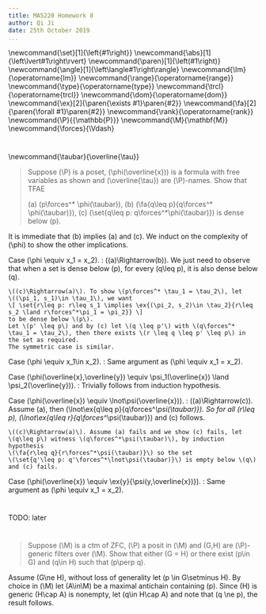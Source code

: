 ```yaml
---
title: MA5220 Homework 8
author: Qi Ji
date: 25th October 2019
...
```


\newcommand{\set}[1]{\left\{#1\right\}}
\newcommand{\abs}[1]{\left\lvert#1\right\rvert}
\newcommand{\paren}[1]{\left(#1\right)}
\newcommand{\angle}[1]{\left\langle#1\right\rangle}
\newcommand{\Im}{\operatorname{Im}}
\newcommand{\range}{\operatorname{range}}
\newcommand{\type}{\operatorname{type}}
\newcommand{\trcl}{\operatorname{trcl}}
\newcommand{\dom}{\operatorname{dom}}
\newcommand{\ex}[2]{\paren{\exists #1}\paren{#2}}
\newcommand{\fa}[2]{\paren{\forall #1}\paren{#2}}
\newcommand{\rank}{\operatorname{rank}}
\newcommand{\P}{{\mathbb{P}}}
\newcommand{\M}{\mathbf{M}}
\newcommand{\forces}{\Vdash}

#

\newcommand{\taubar}{\overline{\tau}}

> Suppose \(\P\) is a poset, \(\phi(\overline{x})\) is a formula with free variables as shown and \(\overline{\tau}\) are \(\P\)-names.
> Show that TFAE
>
> (a) \(p\forces^* \phi(\taubar)\),
> (b) \(\fa{q\leq p}{q\forces^* \phi(\taubar)}\),
> (c) \(\set{q\leq p: q\forces^*\phi(\taubar)}\) is dense below \(p\).

It is immediate that (b) implies (a) and (c). We induct on the complexity of \(\phi\) to show the other implications.

Case \(\phi \equiv x_1 = x_2\).
:   \((a)\Rightarrow(b)\).
    We just need to observe that when a set is dense below \(p\),
    for every \(q\leq p\), it is also dense below \(q\).

    \((c)\Rightarrow(a)\). To show \(p\forces^* \tau_1 = \tau_2\), let
    \((\pi_1, s_1)\in \tau_1\), we want
    \[ \set{r\leq p: r\leq s_1 \implies \ex{(\pi_2, s_2)\in \tau_2}{r\leq s_2 \land r\forces^*\pi_1 = \pi_2}} \]
    to be dense below \(p\).
    Let \(p' \leq p\) and by (c) let \(q \leq p'\) with \(q\forces^* \tau_1 = \tau_2\), then there exists \(r \leq q \leq p' \leq p\) in the set as required.
    The symmetric case is similar.

Case \(\phi \equiv x_1\in x_2\).
:   Same argument as \(\phi \equiv x_1 = x_2\).

Case \(\phi(\overline{x},\overline{y}) \equiv \psi_1(\overline{x}) \land \psi_2(\overline{y})\).
:   Trivially follows from induction hypothesis.

Case \(\phi(\overline{x}) \equiv \lnot\psi(\overline{x})\).
:   \((a)\Rightarrow(c)\). Assume (a),
    then \(\lnot\ex{q\leq p}{q\forces^*\psi(\taubar)}\).
    So for all \(r\leq p\), \(\lnot\ex{q\leq r}{q\forces^*\psi(\taubar)}\) and (c) follows.

    \((c)\Rightarrow(a)\). Assume (a) fails and we show (c) fails, let
    \(q\leq p\) witness \(q\forces^*\psi(\taubar)\), by induction hypothesis
    \(\fa{r\leq q}{r\forces^*\psi(\taubar)}\) so the set 
    \(\set{q'\leq p: q'\forces^*\lnot\psi(\taubar)}\) is empty below \(q\) and (c) fails.

Case \(\phi(\overline{x}) \equiv \ex{y}{\psi(y,\overline{x})}\).
:   Same argument as \(\phi \equiv x_1 = x_2\).

#

TODO: later

#

> Suppose \(\M\) is a ctm of ZFC, \(\P\) a posit in \(\M\)
> and \(G,H\) are \(\P\)-generic filters over \(\M\).
> Show that either \(G = H\) or there exist \(p\in G\) and \(q\in H\)
> such that \(p\perp q\).

Assume \(G\ne H\), without loss of generality let \(p \in G\setminus H\).
By choice in \(\M\) let \(A\in\M\) be a maximal antichain containing \(p\).
Since \(H\) is generic \(H\cap A\) is nonempty, let \(q\in H\cap A\) and note that \(q \ne p\), the result follows.

<div style="height:50vh"></style>
